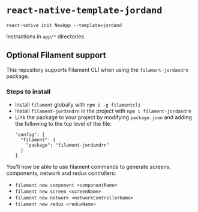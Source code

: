 # `react-native-template-jordand`

```
react-native init NewApp --template=jordand
```

Instructions in `app/*` directories.

## Optional Filament support

This repository supports Filament CLI when using the `filament-jordandrn` package.

### Steps to install
- Install `filament` globally with `npm i -g filamentcli`
- Install `filament-jordandrn` in the project with `npm i filament-jordandrn`
- Link the package to your project by modifying `package.json` and adding the following to the top level of the file:
  ```
  "config": {
    "filament": {
      "package": "filament-jordandrn"
    }
  }
  ```

You'll now be able to use filament commands to generate screens, components, network  and redux controllers:

- `filament new component <componentName>`
- `filament new screen <screenName>`
- `filament new network <networkControllerName>`
- `filament new redux <reduxName>`
